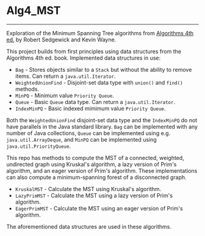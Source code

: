 # Alg4_MST

----
Exploration of the Minimum Spanning Tree algorithms from [Algorithms 4th ed.](https://algs4.cs.princeton.edu/home/) by Robert Sedgewick and Kevin Wayne.

This project builds from first principles using data structures from the Algorithms 4th ed. book. Implemented data structures in use:

* `Bag` - Stores objects similar to a `Stack` but without the ability to remove items. Can return a `java.util.Iterator`.
* `WeightedUnionFind` - Disjoint-set data type with `union()` and `find()` methods.
* `MinPQ` - Minimum value `Priority Queue`.
* `Queue` - Basic `Queue` data type. Can return a `java.util.Iterator`.
* `IndexMinPQ` - Basic indexed mimimum value `Priority Queue`.

Both the `WeightedUnionFind` disjoint-set data type and the `IndexMinPQ` do not have parallels in the Java standard library. 
`Bag` can be implemented with any number of Java collections, `Queue` can be implemented using e.g. `java.util.ArrayDeque`, 
and `MinPQ` can be implemented using `java.util.PriorityQueue`.

This repo has methods to compute the MST of a connected, weighted, undirected graph using Kruskal's algorithm, a lazy 
version of Prim's algorithm, and an eager version of Prim's algorithm. These implementations can also compute a minimum-spanning forest 
of a disconnected graph.

* `KruskalMST` - Calculate the MST using Kruskal's algorithm.
* `LazyPrimMST` - Calculate the MST using a lazy version of Prim's algorithm.
* `EagerPrimMST` - Calculate the MST using an eager version of Prim's algorithm.

The aforementioned data structures are used in these algorithms.
